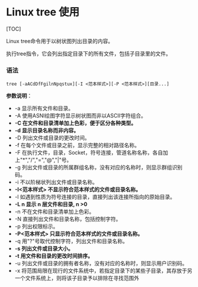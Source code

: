 # Linux tree 使用

[TOC]

Linux tree命令用于以树状图列出目录的内容。

执行tree指令，它会列出指定目录下的所有文件，包括子目录里的文件。

### 语法

```
tree [-aACdDfFgilnNpqstux][-I <范本样式>][-P <范本样式>][目录...]
```

**参数说明**：

- -a 显示所有文件和目录。
- -A 使用ASNI绘图字符显示树状图而非以ASCII字符组合。
- **-C 在文件和目录清单加上色彩，便于区分各种类型。**
- **-d 显示目录名称而非内容。**
- -D 列出文件或目录的更改时间。
- -f 在每个文件或目录之前，显示完整的相对路径名称。
- -F 在执行文件，目录，Socket，符号连接，管道名称名称，各自加上"*","/","=","@","|"号。
- -g 列出文件或目录的所属群组名称，没有对应的名称时，则显示群组识别码。
- -i 不以阶梯状列出文件或目录名称。
- **-I<范本样式> 不显示符合范本样式的文件或目录名称。**
- -l 如遇到性质为符号连接的目录，直接列出该连接所指向的原始目录。
- **-L n 显示 n 层文件和目录, n >0**
- -n 不在文件和目录清单加上色彩。
- -N 直接列出文件和目录名称，包括控制字符。
- -p 列出权限标示。
- **-P<范本样式> 只显示符合范本样式的文件或目录名称。**
- -q 用"?"号取代控制字符，列出文件和目录名称。
- **-s 列出文件或目录大小。**
- **-t 用文件和目录的更改时间排序。**
- -u 列出文件或目录的拥有者名称，没有对应的名称时，则显示用户识别码。
- -x 将范围局限在现行的文件系统中，若指定目录下的某些子目录，其存放于另一个文件系统上，则将该子目录予以排除在寻找范围外